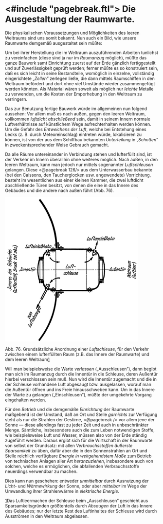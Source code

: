 <#include "pagebreak.ftl">
Die Ausgestaltung der Raumwarte.
================================

Die physikalischen Voraussetzungen und Möglichkeiten des
leeren Weltraums sind uns somit bekannt. Nun auch ein Bild,
wie unsere Raumwarte demgemäß ausgestaltet sein müßte:

Um bei ihrer Herstellung die im Weltraum auszuführenden
Arbeiten tunlichst zu vereinfachen (diese sind ja nur im *Raumanzug*
möglich), müßte das ganze Bauwerk samt Einrichtung zuerst
auf der Erde gänzlich fertiggestellt und auf Zuverlässigkeit
geprüft werden; ferner müßte es so konstruiert sein, daß es
sich leicht in seine Bestandteile, womöglich in einzelne, vollständig
eingerichtete „*Zellen*” zerlegen ließe, die dann mittels Raumschiffen
in den Weltraum befördert und dort ohne viel Umstände
wieder zusammengefügt werden könnten. Als Material
wären soweit als möglich nur *leichte* Metalle zu verwenden,
um die Kosten der Emporhebung in den Weltraum zu verringern.

Das zur Benutzung fertige Bauwerk würde im allgemeinen
nun folgend aussehen: Vor allem muß es nach außen, gegen den
leeren Weltraum, vollkommen *luftdicht abschließend* sein,
damit in seinem Innern normale Luftverhältnisse auf künstlichem
Wege aufrechterhalten werden können. Um die Gefahr des *Entweichens
der Luft*, welche bei Entstehung eines Lecks (z. B.
durch Meteoreinschlag) eintreten würde, lokalisieren zu können,
ist von der aus dem Schiffbau bekannten *Unterteilung* in
„*Schotten*” in zweckentsprechender Weise Gebrauch gemacht.

Da alle Räume untereinander in Verbindung stehen und lufterfüllt
sind, ist der Verkehr im Innern überallhin ohne weiteres
möglich. Nach außen, in den leeren Weltraum, kann man
jedoch nur mittels sogenannter *Luftschleusen* gelangen. Diese
\<@pagebreak 126/> aus dem Unterwasserbau bekannte (bei den Caissons, den Taucherglocken
usw. angewendete) Vorrichtung, besteht im wesentlichen
aus einer kleinen Kammer, die zwei luftdicht abschließende
Türen besitzt, von denen die eine in das Innere des Gebäudes
und die andere nach außen führt (Abb. 76).

<div class="image left"><img alt="Grundsätzliche Anordnung einer Luftschleuse" src="abb76.png"/>
<p>Abb. 76. Grundsätzliche Anordnung einer <em>Luftschleuse</em>,
für den Verkehr zwischen einem lufterfüllten Raum (z.B.
das Innere der Raumwarte) und dem leeren Weltraum<a class="refnote" id="rn1" href="#fn1">1</a></p></div>

Will man beispielsweise die Warte *verlassen* („Ausschleusen”),
dann begibt man sich im Raumanzug durch die Innentür in die Schleuse,
deren Außentür hierbei verschlossen sein muß. Nun wird die
Innentür zugemacht und die in der Schleuse vorhandene Luft abgesaugt
bzw. ausgelassen, worauf man die Außentür öffnen und ins Freie hinausschweben kann.
Um in das Innere der Warte zu gelangen („Einschleusen”), müßte der
umgekehrte Vorgang eingehalten werden.

Für den *Betrieb* und die demgemäße *Einrichtung* der
Raumwarte maßgebend ist der Umstand, daß an Ort und Stelle
*garnichts* zur Verfügung steht als nur die Strahlen der Gestirne,
\<@pagebreak /> vor allem jene der Sonne — diese allerdings fast zu jeder
Zeit und auch in unbeschränkter Menge. Sämtliche, insbesondere
auch die zum Leben notwendigen Stoffe, wie beispielsweise Luft
und Wasser, müssen also von der Erde ständig zugeführt werden.
Daraus ergibt sich für die Wirtschaft in der Raumwarte
von selbst der Grundsatz: mit allen *Verbrauchsstoffen
äußerste Sparsamkeit* zu üben, dafür aber die in den Sonnenstrahlen
an Ort und Stelle reichlich verfügbare *Energie in
weitgehendstem Maße* zum Betrieb von technischen Anlagen
aller Art *heranzuziehen*, insbesondere auch von solchen, welche
es ermöglichen, die abfallenden Verbrauchsstoffe neuerdings verwendbar zu machen.

Dies kann nun geschehen: entweder *unmittelbar* durch Ausnutzung
der *Licht-* und *Wärmewirkung* der Sonne, oder aber
*mittelbar* im Wege der Umwandlung ihrer Strahlenwärme in
*elektrische Energie*.

<div class="footnote" id="fn1"><a href="#rn1">1</a>Das Luftleermachen der Schleuse beim
„Ausschleusen“ geschieht aus Sparsamkeitsgründen größtenteils durch <em>Absaugen</em> der
Luft in das Innere des Gebäudes; nur der letzte Rest des Luftinhaltes der Schleuse
wird durch Ausströmen in den Weltraum abgelassen.</div>

